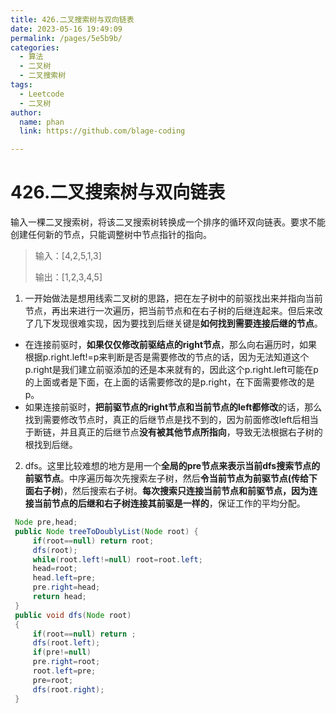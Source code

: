 ```yaml
---
title: 426.二叉搜索树与双向链表
date: 2023-05-16 19:49:09
permalink: /pages/5e5b9b/
categories: 
  - 算法
  - 二叉树
  - 二叉搜索树
tags: 
  - Leetcode
  - 二叉树
author: 
  name: phan
  link: https://github.com/blage-coding

---
```

# 426.二叉搜索树与双向链表

输入一棵二叉搜索树，将该二叉搜索树转换成一个排序的循环双向链表。要求不能创建任何新的节点，只能调整树中节点指针的指向。

> 输入：[4,2,5,1,3]
>
> 输出：[1,2,3,4,5]

1. 一开始做法是想用线索二叉树的思路，把在左子树中的前驱找出来并指向当前节点，再出来进行一次遍历，把当前节点和在右子树的后继连起来。但后来改了几下发现很难实现，因为要找到后继关键是**如何找到需要连接后继的节点**。

- 在连接前驱时，**如果仅仅修改前驱结点的right节点**，那么向右遍历时，如果根据p.right.left!=p来判断是否是需要修改的节点的话，因为无法知道这个p.right是我们建立前驱添加的还是本来就有的，因此这个p.right.left可能在p的上面或者是下面，在上面的话需要修改的是p.right，在下面需要修改的是p。
- 如果连接前驱时，**把前驱节点的right节点和当前节点的left都修改**的话，那么找到需要修改节点时，真正的后继节点是找不到的，因为前面修改left后相当于断链，并且真正的后继节点**没有被其他节点所指向**，导致无法根据右子树的根找到后继。

2. dfs。这里比较难想的地方是用一个**全局的pre节点来表示当前dfs搜索节点的前驱节点**。中序遍历每次先搜索左子树，然后**令当前节点为前驱节点(传给下面右子树**)，然后搜索右子树。**每次搜索只连接当前节点和前驱节点，因为连接当前节点的后继和右子树连接其前驱是一样的**，保证工作的平均分配。

~~~java
 Node pre,head;
 public Node treeToDoublyList(Node root) {
     if(root==null) return root;
     dfs(root);
     while(root.left!=null) root=root.left;
     head=root;
     head.left=pre;
     pre.right=head;
     return head;
 }
 public void dfs(Node root)
 {
     if(root==null) return ;
     dfs(root.left);
     if(pre!=null)
     pre.right=root;
     root.left=pre;
     pre=root;
     dfs(root.right); 
 }
~~~
